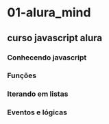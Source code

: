 # 01-alura_mind 
## curso javascript alura

### Conhecendo javascript

### Funções

### Iterando em listas

### Eventos e lógicas
